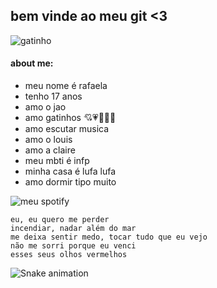 ## bem vinde ao meu git <3

![gatinho](https://user-images.githubusercontent.com/85495862/186285568-f7b956e2-69ea-4536-a86e-add5a576c2b8.jpg)

#### about me:
- meu nome é rafaela
- tenho 17 anos
- amo o jao
- amo gatinhos 💘💗💞🤍💖
- amo escutar musica
- amo o louis
- amo a claire
- meu mbti é infp
- minha casa é lufa lufa
- amo dormir tipo muito 

![meu spotify](https://open.spotify.com/user/qierjfctxde771xn4fqsliqvp?si=dc6eb5e3621046ef)

```
eu, eu quero me perder
incendiar, nadar além do mar
me deixa sentir medo, tocar tudo que eu vejo
não me sorri porque eu venci
esses seus olhos vermelhos

```

![Snake animation](https://github.com/scirafa/scirafa/blob/output/github-contribution-grid-snake.svg)
